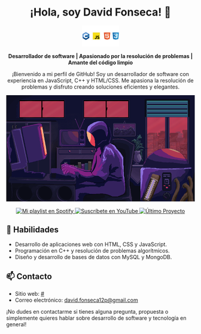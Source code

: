 <h1 align="center">
  ¡Hola, soy David Fonseca! 👋
</h1>

<p align="center">
  <img src="images/11111111.png" alt="Mi Proyecto" width="100" />
</p>



<p align="center">
  <strong>Desarrollador de software | Apasionado por la resolución de problemas | Amante del código limpio</strong>
</p>

<p align="center">
  ¡Bienvenido a mi perfil de GitHub! Soy un desarrollador de software con experiencia en JavaScript, C++ y HTML/CSS. Me apasiona la resolución de problemas y disfruto creando soluciones eficientes y elegantes.
</p>

<p align="center">
  <img src="images/coding.webp" alt="Coding GIF" />
</p>

<p align="center">
  <a href="https://open.spotify.com/playlist/53aiJEL8v7Kdu33WaTHlX0?si=74d6550965eb4ca6">
    <img src="https://img.shields.io/badge/Mi%20playlist-Spotify-1ED760?style=for-the-badge&logo=spotify&logoColor=white" alt="Mi playlist en Spotify">
  </a>
  <a href="https://www.youtube.com/channel/UCca2RLf62iHATmwoQ_rwAhg">
    <img src="https://img.shields.io/badge/Suscríbete%20en-YouTube-red?style=for-the-badge&logo=youtube&logoColor=white" alt="Suscríbete en YouTube">
  </a>
  <a href="https://github.com/DavidCreat/SISTEMA_DE_PLAZOLETA_COMIDAS">
    <img src="https://img.shields.io/badge/Último%20Proyecto-Archivo-blue?style=for-the-badge&logo=file" alt="Último Proyecto">
  </a>
</p>






## 🚀 Habilidades

- Desarrollo de aplicaciones web con HTML, CSS y JavaScript.
- Programación en C++ y resolución de problemas algorítmicos.
- Diseño y desarrollo de bases de datos con MySQL y MongoDB.

## 📫 Contacto

- Sitio web: [#](#)
- Correo electrónico: [david.fonseca12p@gmail.com](mailto:david.fonseca12p@gmail.com)

¡No dudes en contactarme si tienes alguna pregunta, propuesta o simplemente quieres hablar sobre desarrollo de software y tecnología en general!
